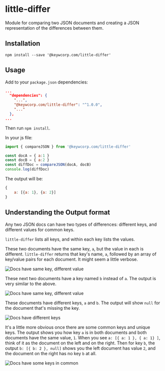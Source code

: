 # little-differ
Module for comparing two JSON documents and creating a JSON representation of the differences between them.

## Installation

`npm install --save '@keywcorp.com/little-differ'`

## Usage

Add to your `package.json` dependencies:

````json
...
  "dependencies": {
    "...",
    "@keywcorp.com/little-differ": "^1.0.0",
    "..."
  },
...
````

Then run `npm install`.

In your js file:

````javascript
import { compareJSON } from '@keywcorp.com/little-differ'

const docA = { a:1 }
const docB = { a:2 }
const diffDoc = compareJSON(docA, docB)
console.log(diffDoc)
````

The output will be:

````javascript
{
    a: [{a: 1}, {a: 2}]
}
````

## Understanding the Output format

Any two JSON docs can have two types of differences: different keys, and different values for common keys.

`little-differ` lists all keys, and within each key lists the values.

These two documents have the same key, `a`, but the value in each is different. `little-differ` returns that key's name, `a`, followed by an array of key/value pairs for each document. It might seem a little verbose.

![Docs have same key, different value](https://github.com/mobdata/little-differ/wiki/little-differ-examples-01.png)

These next two documents have a key named `b` instead of `a`. The output is very similar to the above.

![Docs have same key, different value](https://github.com/mobdata/little-differ/wiki/little-differ-examples-02.png)

These documents have different keys, `a` and `b`. The output will show `null` for the document that's missing the key.

![Docs have different keys](https://github.com/mobdata/little-differ/wiki/little-differ-examples-03.png)

It's a little more obvious once there are some common keys and unique keys. The output shows you how key `a` is in both documents and both documents have the same value, `1`. When you see `a: [{ a: 1 }, { a: 1} ]`, think of it as the document on the left and on the right. Then for key `b`, the output `b: [{ b: 2 }, null]` shows you the left document has value `2`, and the document on the right has no key `b` at all.

![Docs have some keys in common](https://github.com/mobdata/little-differ/wiki/little-differ-examples-04.png)

